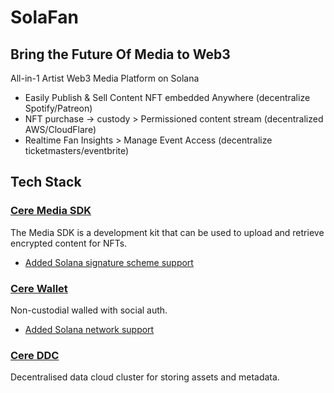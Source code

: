 # SolaFan

## Bring the Future Of Media to Web3

All-in-1 Artist Web3 Media Platform on Solana

- Easily Publish & Sell Content NFT embedded Anywhere (decentralize Spotify/Patreon)
- NFT purchase -> custody > Permissioned content stream (decentralized AWS/CloudFlare)
- Realtime Fan Insights > Manage Event Access (decentralize ticketmasters/eventbrite)

## Tech Stack

### [Cere Media SDK](https://cerebellum-network.github.io/cere-media-sdk-js/)

The Media SDK is a development kit that can be used to upload and retrieve encrypted content for NFTs.
- [Added Solana signature scheme support](https://github.com/Cerebellum-Network/cere-media-sdk-js/pull/40)

### [Cere Wallet](https://github.com/cere-io/cere-wallet-client)

Non-custodial walled with social auth.

- [Added Solana network support](https://github.com/cere-io/cere-wallet-client/pull/197/files)

### [Cere DDC](https://github.com/Cerebellum-Network/cere-ddc-sdk-js)

Decentralised data cloud cluster for storing assets and metadata.
